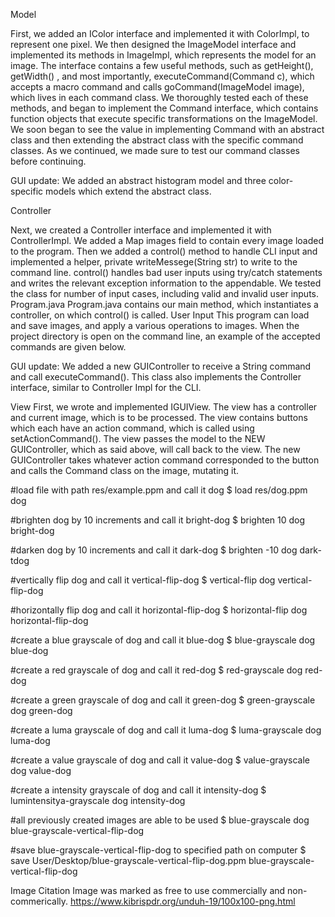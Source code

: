Model

First, we added an IColor interface and implemented it with ColorImpl, to represent one pixel. We
then designed the ImageModel interface and implemented its methods in ImageImpl, which represents
the model for an image. The interface contains a few useful methods, such as getHeight(), getWidth()
, and most importantly, executeCommand(Command c), which accepts a macro command and calls
goCommand(ImageModel image), which lives in each command class. We thoroughly tested each of these
methods, and began to implement the Command interface, which contains function objects that execute
specific transformations on the ImageModel. We soon began to see the value in implementing Command
with an abstract class and then extending the abstract class with the specific command classes. As
we continued, we made sure to test our command classes before continuing.

GUI update: We added an abstract histogram model and three color-specific models which extend 
the abstract class. 

Controller

Next, we created a Controller interface and implemented it with ControllerImpl. We added a Map
images field to contain every image loaded to the program. Then we added a control() method to
handle CLI input and implemented a helper, private writeMessege(String str) to write to the command
line. control() handles bad user inputs using try/catch statements and writes the relevant exception
information to the appendable. We tested the class for number of input cases, including valid and
invalid user inputs. Program.java Program.java contains our main method, which instantiates a
controller, on which control() is called.
User Input
This program can load and save images, and apply a various operations to images. When the project
directory is open on the command line, an example of the accepted commands are given below.

GUI update: We added a new GUIController to receive a String command and call executeCommand().
This class also implements the Controller interface, similar to Controller Impl for the CLI. 

View
First, we wrote and implemented IGUIView. The view has a controller and current image, which
is to be processed. The view contains buttons which each have an action command, which is called
using setActionCommand(). The view passes the model to the NEW GUIController, which as said above,
will call back to the view. The new GUIController takes whatever action command corresponded to the 
button and calls the Command class on the image, mutating it.


#load file with path res/example.ppm and call it dog
$ load res/dog.ppm dog

#brighten dog by 10 increments and call it bright-dog
$ brighten 10 dog bright-dog

#darken dog by 10 increments and call it dark-dog
$ brighten -10 dog dark-tdog

#vertically flip dog and call it vertical-flip-dog
$ vertical-flip dog vertical-flip-dog

#horizontally flip dog and call it horizontal-flip-dog
$ horizontal-flip dog horizontal-flip-dog

#create a blue grayscale of dog and call it blue-dog
$ blue-grayscale dog blue-dog

#create a red grayscale of dog and call it red-dog
$ red-grayscale dog red-dog

#create a green grayscale of dog and call it green-dog
$ green-grayscale dog green-dog

#create a luma grayscale of dog and call it luma-dog
$ luma-grayscale dog luma-dog

#create a value grayscale of dog and call it value-dog
$ value-grayscale dog value-dog

#create a intensity grayscale of dog and call it intensity-dog
$ lumintensitya-grayscale dog intensity-dog

#all previously created images are able to be used
$ blue-grayscale dog blue-grayscale-vertical-flip-dog

#save blue-grayscale-vertical-flip-dog to specified path on computer
$ save User/Desktop/blue-grayscale-vertical-flip-dog.ppm blue-grayscale-vertical-flip-dog

Image Citation
Image was marked as free to use commercially and non-commerically.
https://www.kibrispdr.org/unduh-19/100x100-png.html
